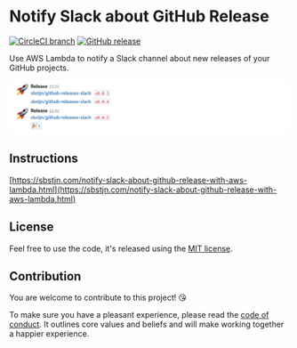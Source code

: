 # Notify Slack about GitHub Release


[![CircleCI branch](https://img.shields.io/circleci/project/github/sbstjn/github-releases-slack/master.svg)]()
[![GitHub release](https://img.shields.io/github/release/sbstjn/github-releases-slack.svg)]()

Use AWS Lambda to notify a Slack channel about new releases of your GitHub projects.

![Slack Messages about GitHub Releases](assets/preview.png)

## Instructions

[https://sbstjn.com/notify-slack-about-github-release-with-aws-lambda.html](https://sbstjn.com/notify-slack-about-github-release-with-aws-lambda.html)

## License

Feel free to use the code, it's released using the [MIT license](LICENSE.md).

## Contribution

You are welcome to contribute to this project! 😘 

To make sure you have a pleasant experience, please read the [code of conduct](CODE_OF_CONDUCT.md). It outlines core values and beliefs and will make working together a happier experience.
